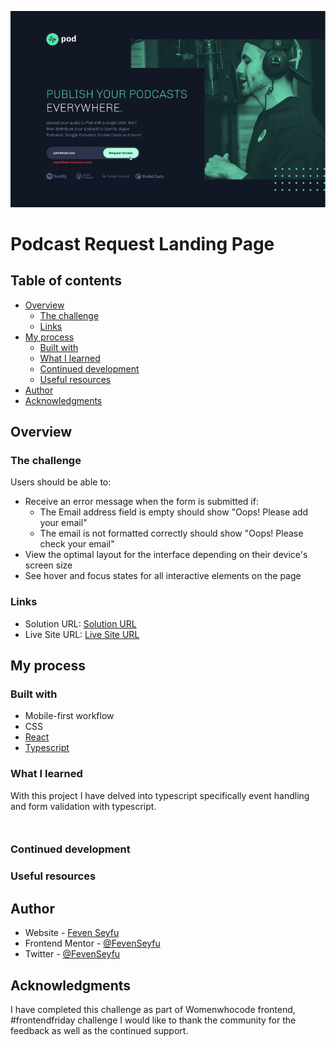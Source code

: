 
![Project-Demo](./pod-request-demo.png)
# Podcast Request Landing Page

## Table of contents

- [Overview](#overview)
  - [The challenge](#the-challenge)
  - [Links](#links)
- [My process](#my-process)
  - [Built with](#built-with)
  - [What I learned](#what-i-learned)
  - [Continued development](#continued-development)
  - [Useful resources](#useful-resources)
- [Author](#author)
- [Acknowledgments](#acknowledgments)

## Overview

### The challenge

Users should be able to:

- Receive an error message when the form is submitted if:
  - The Email address field is empty should show "Oops! Please add your email"
  - The email is not formatted correctly should show "Oops! Please check your email"
- View the optimal layout for the interface depending on their device's screen size
- See hover and focus states for all interactive elements on the page

### Links

- Solution URL: [Solution URL](https://github.com/FevenSeyfu/Podcast-landing-page)
- Live Site URL: [Live Site URL](https://podcast-request.netlify.app/)

## My process

### Built with

- Mobile-first workflow
- CSS 
- [React](https://react.dev/)
- [Typescript](https://www.typescriptlang.org/)

### What I learned

With this project I have delved into typescript specifically  event handling and form validation with typescript.

```html

```

```ts
```

### Continued development


### Useful resources

## Author

- Website - [Feven Seyfu](https://fevenseyfu.tech)
- Frontend Mentor - [@FevenSeyfu](https://www.frontendmentor.io/profile/FevenSeyfu)
- Twitter - [@FevenSeyfu](https://www.twitter.com/FevenSeyfu)

## Acknowledgments

I have completed this challenge as part of Womenwhocode frontend, #frontendfriday challenge I would like to thank the community for the feedback as well as the continued support. 
